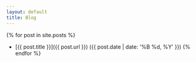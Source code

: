```yaml
---
layout: default
title: Blog
---
```


{% for post in site.posts %}
- [{{ post.title }}]({{ post.url }}) ({{ post.date | date: '%B %d, %Y' }})
{% endfor %}
